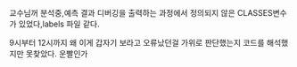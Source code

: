 교수님꺼 분석중,예측 결과 디버깅을 출력하는 과정에서 정의되지 않은 CLASSES변수가 있었다,labels 파일 같다.


9시부터 12시까지 왜 이게 갑자기 보라고 오류났던걸 가위로 판단했는지 코드를 해석했지만 못찾았다.
운빨인가
